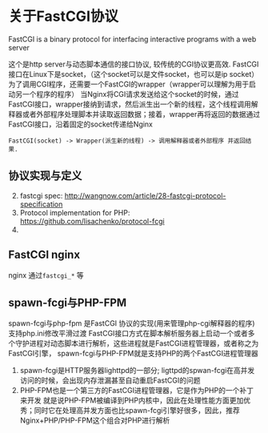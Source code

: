# 关于FastCGI协议
FastCGI is a binary protocol for interfacing interactive programs with a web server

这个是http server与动态脚本通信的接口协议, 较传统的CGI协议更高效.
FastCGI接口在Linux下是socket，（这个socket可以是文件socket，也可以是ip socket）
为了调用CGI程序，还需要一个FastCGI的wrapper（wrapper可以理解为用于启动另一个程序的程序）
当Nginx将CGI请求发送给这个socket的时候，通过FastCGI接口，wrapper接纳到请求，然后派生出一个新的线程，这个线程调用解释器或者外部程序处理脚本并读取返回数据；接着，wrapper再将返回的数据通过FastCGI接口，沿着固定的socket传递给Nginx

	FastCGI(socket) -> Wrapper(派生新的线程) -> 调用解释器或者外部程序 并返回结果.

## 协议实现与定义
2. fastcgi spec:
http://wangnow.com/article/28-fastcgi-protocol-specification
1. Protocol implementation for PHP:
https://github.com/lisachenko/protocol-fcgi
3. 

## FastCGI nginx
nginx 通过`fastcgi_*` 等

## spawn-fcgi与PHP-FPM
spawn-fcgi与php-fpm 是FastCGI 协议的实现(用来管理php-cgi解释器的程序) 支持php.ini修改平滑过渡
FastCGI接口方式在脚本解析服务器上启动一个或者多个守护进程对动态脚本进行解析，这些进程就是FastCGI进程管理器，或者称之为FastCGI引擎， spawn-fcgi与PHP-FPM就是支持PHP的两个FastCGI进程管理器

1. spawn-fcgi是HTTP服务器lighttpd的一部分;  ligttpd的spwan-fcgi在高并发访问的时候，会出现内存泄漏甚至自动重启FastCGI的问题
2. PHP-FPM也是一个第三方的FastCGI进程管理器，它是作为PHP的一个补丁来开发 就是说PHP-FPM被编译到PHP内核中，因此在处理性能方面更加优秀；同时它在处理高并发方面也比spawn-fcgi引擎好很多，因此，推荐Nginx+PHP/PHP-FPM这个组合对PHP进行解析


